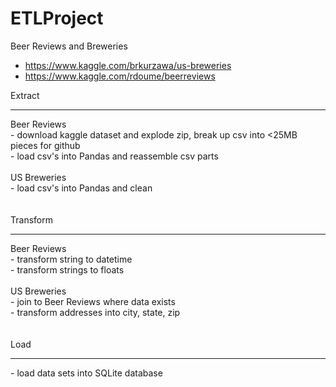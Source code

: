 # ETLProject

Beer Reviews and Breweries
- https://www.kaggle.com/brkurzawa/us-breweries
- https://www.kaggle.com/rdoume/beerreviews


Extract</br>
<hr>
Beer Reviews</br>
- download kaggle dataset and explode zip, break up csv into <25MB pieces for github</br>
- load csv's into Pandas and reassemble csv parts</br>
</br>
US Breweries</br>
- load csv's into Pandas and clean</br>
</br>
</br>
Transform</br>
<hr>
Beer Reviews</br>
- transform string to datetime</br>
- transform strings to floats</br>
</br>
US Breweries</br>
- join to Beer Reviews where data exists</br>
- transform addresses into city, state, zip</br>
</br>
</br>
Load</br>
<hr>
- load data sets into SQLite database</br>
